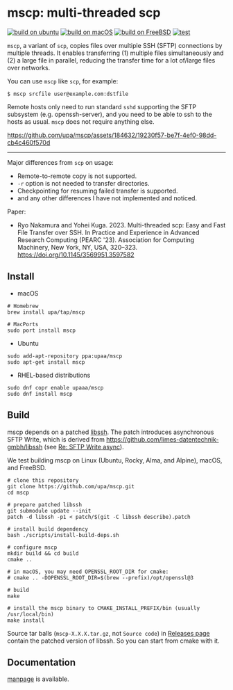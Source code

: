 # mscp: multi-threaded scp

[![build on ubuntu](https://github.com/upa/mscp/actions/workflows/build-ubuntu.yml/badge.svg)](https://github.com/upa/mscp/actions/workflows/build-ubuntu.yml)
[![build on macOS](https://github.com/upa/mscp/actions/workflows/build-macos.yml/badge.svg)](https://github.com/upa/mscp/actions/workflows/build-macos.yml)
[![build on FreeBSD](https://github.com/upa/mscp/actions/workflows/build-freebsd.yml/badge.svg)](https://github.com/upa/mscp/actions/workflows/build-freebsd.yml)
[![test](https://github.com/upa/mscp/actions/workflows/test.yml/badge.svg)](https://github.com/upa/mscp/actions/workflows/test.yml)



`mscp`, a variant of `scp`, copies files over multiple SSH (SFTP)
connections by multiple threads. It enables transferring (1) multiple
files simultaneously and (2) a large file in parallel, reducing the
transfer time for a lot of/large files over networks.

You can use `mscp` like `scp`, for example:

```shell-session
$ mscp srcfile user@example.com:dstfile
```

Remote hosts only need to run standard `sshd` supporting the SFTP
subsystem (e.g. openssh-server), and you need to be able to ssh to the
hosts as usual. `mscp` does not require anything else.


https://github.com/upa/mscp/assets/184632/19230f57-be7f-4ef0-98dd-cb4c460f570d

--------------------------------------------------------------------

Major differences from `scp` on usage:

- Remote-to-remote copy is not supported.
- `-r` option is not needed to transfer directories.
- Checkpointing for resuming failed transfer is supported.
- and any other differences I have not implemented and noticed.

Paper:
- Ryo Nakamura and Yohei Kuga. 2023. Multi-threaded scp: Easy and Fast File Transfer over SSH. In Practice and Experience in Advanced Research Computing (PEARC '23). Association for Computing Machinery, New York, NY, USA, 320–323. https://doi.org/10.1145/3569951.3597582

## Install

- macOS

```console
# Homebrew
brew install upa/tap/mscp

# MacPorts
sudo port install mscp
```

- Ubuntu
```console
sudo add-apt-repository ppa:upaa/mscp
sudo apt-get install mscp
```

- RHEL-based distributions
```console
sudo dnf copr enable upaaa/mscp
sudo dnf install mscp
```


## Build

mscp depends on a patched [libssh](https://www.libssh.org/). The
patch introduces asynchronous SFTP Write, which is derived from
https://github.com/limes-datentechnik-gmbh/libssh (see [Re: SFTP Write
async](https://archive.libssh.org/libssh/2020-06/0000004.html)).

We test building mscp on Linux (Ubuntu, Rocky, Alma, and Alpine),
macOS, and FreeBSD.


```console
# clone this repository
git clone https://github.com/upa/mscp.git
cd mscp

# prepare patched libssh
git submodule update --init
patch -d libssh -p1 < patch/$(git -C libssh describe).patch

# install build dependency
bash ./scripts/install-build-deps.sh

# configure mscp
mkdir build && cd build
cmake ..

# in macOS, you may need OPENSSL_ROOT_DIR for cmake:
# cmake .. -DOPENSSL_ROOT_DIR=$(brew --prefix)/opt/openssl@3

# build
make

# install the mscp binary to CMAKE_INSTALL_PREFIX/bin (usually /usr/local/bin)
make install
```

Source tar balls (`mscp-X.X.X.tar.gz`, not `Source code`) in
[Releases page](https://github.com/upa/mscp/releases) contain the patched version
of libssh. So you can start from cmake with it.


## Documentation

[manpage](/doc/mscp.rst) is available.
